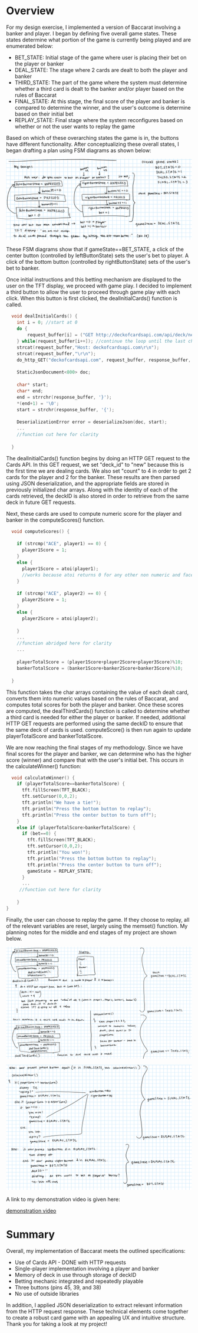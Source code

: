 # Overview

For my design exercise, I implemented a version of Baccarat involving a banker and player. I began by defining five overall game states. These states determine what portion of the game is currently being played and are enumerated below:

- BET_STATE: Initial stage of the game where user is placing their bet on the player or banker
- DEAL_STATE: The stage where 2 cards are dealt to both the player and banker
- THIRD_STATE: The part of the game where the system must determine whether a third card is dealt to the banker and/or player based on the rules of Baccarat
- FINAL_STATE: At this stage, the final score of the player and banker is compared to determine the winner, and the user's outcome is determine based on their initial bet
- REPLAY_STATE: Final stage where the system reconfigures based on whether or not the user wants to replay the game

Based on which of these overarching states the game is in, the buttons have different functionality. After conceptualizing these overall states, I began drafting a plan using FSM diagrams as shown below:

![image](./writeup_resources/fsmdraft.jpg)

These FSM diagrams show that if gameState==BET_STATE, a click of the center button (controlled by leftButtonState) sets the user's bet to player. A click of the bottom button (controlled by rightButtonState) sets of the user's bet to banker.

Once initial instructions and this betting mechanism are displayed to the user on the TFT display, we proceed with game play. I decided to implement a third button to allow the user to proceed through game play with each click. When this button is first clicked, the dealInitialCards() function is called.

```cpp
  void dealInitialCards() {
    int i = 0; //start at 0
    do {
        request_buffer[i] = ("GET http://deckofcardsapi.com/api/deck/new/draw/?count=4 HTTP/1.1\r\n")[i];
    } while(request_buffer[i++]); //continue the loop until the last char is null
    strcat(request_buffer,"Host: deckofcardsapi.com\r\n");
    strcat(request_buffer,"\r\n");
    do_http_GET("deckofcardsapi.com", request_buffer, response_buffer, OUT_BUFFER_SIZE, RESPONSE_TIMEOUT, true);

    StaticJsonDocument<800> doc;

    char* start;
    char* end;
    end = strrchr(response_buffer, '}');
    *(end+1) = '\0';
    start = strchr(response_buffer, '{');

    DeserializationError error = deserializeJson(doc, start);
    ...
    //function cut here for clarity
     
  }
```
The dealInitialCards() function begins by doing an HTTP GET request to the Cards API. In this GET request, we set "deck_id" to "new" because this is the first time we are dealing cards. We also set "count" to 4 in order to get 2 cards for the player and 2 for the banker. These results are then parsed using JSON deserialization, and the appropriate fields are stored in previously initialized char arrays. Along with the identity of each of the cards retrieved, the deckID is also stored in order to retrieve from the same deck in future GET requests.

Next, these cards are used to compute numeric score for the player and banker in the computeScores() function.

```cpp
  void computeScores() {
    
    if (strcmp("ACE", player1) == 0) {
      player1Score = 1;
    }
    else {
      player1Score = atoi(player1);
      //works because atoi returns 0 for any other non numeric and face cards have a value of 0
    }

    if (strcmp("ACE", player2) == 0) {
      player2Score = 1;
    }
    else {
      player2Score = atoi(player2);
    
    }
    ...
    //function abridged here for clarity
    ...

    playerTotalScore = (player1Score+player2Score+player3Score)%10;
    bankerTotalScore = (banker1Score+banker2Score+banker3Score)%10;

  }

```

This function takes the char arrays containing the value of each dealt card, converts them into numeric values based on the rules of Baccarat, and computes total scores for both the player and banker. Once these scores are computed, the dealThirdCards() function is called to determine whether a third card is needed for either the player or banker. If needed, additional HTTP GET requests are performed using the same deckID to ensure that the same deck of cards is used. computeScore() is then run again to update playerTotalScore and bankerTotalScore.

We are now reaching the final stages of my methodology. Since we have final scores for the player and banker, we can determine who has the higher score (winner) and compare that with the user's initial bet. This occurs in the calculateWinner() function:

```cpp
  void calculateWinner() {
    if (playerTotalScore==bankerTotalScore) {
      tft.fillScreen(TFT_BLACK);
      tft.setCursor(0,0,2);
      tft.println("We have a tie!");
      tft.println("Press the bottom button to replay");
      tft.println("Press the center button to turn off");
    }
    else if (playerTotalScore>bankerTotalScore) {
      if (bet==0) {
        tft.fillScreen(TFT_BLACK);
        tft.setCursor(0,0,2);
        tft.println("You won!");
        tft.println("Press the bottom button to replay");
        tft.println("Press the center button to turn off");
        gameState = REPLAY_STATE;
      }
      ...
     //function cut here for clarity
      
    }
}

```
Finally, the user can choose to replay the game. If they choose to replay, all of the relevant variables are reset, largely using the memset() function. My planning notes for the middle and end stages of my project are shown below.

![image](./writeup_resources/middledraft.jpg)

![image](./writeup_resources/finaldraft.jpg)

A link to my demonstration video is given here:

[demonstration video](https://youtu.be/F0Vnhckv6T4)


# Summary

Overall, my implementation of Baccarat meets the outlined specifications:

- Use of Cards API - DONE with HTTP requests
- Single-player implementation involving a player and banker
- Memory of deck in use through storage of deckID
- Betting mechanic integrated and repeatedly playable
- Three buttons (pins 45, 39, and 38)
- No use of outside libraries

In addition, I applied JSON deserialization to extract relevant information from the HTTP request response. These technical elements come together to create a robust card game with an appealing UX and intuitive structure. Thank you for taking a look at my project!
